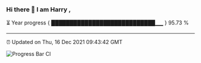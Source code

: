 ### Hi there 👋 I am Harry , 

⏳ Year progress { ████████████████████████████▁▁ } 95.73 %

---

⏰ Updated on Thu, 16 Dec 2021 09:43:42 GMT

![Progress Bar CI](https://github.com/duykhang68/duykhang68/workflows/Progress%20Bar%20CI/badge.svg)
